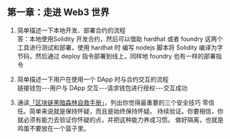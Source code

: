 ## 第一章：走进 Web3 世界

1. 简单描述一下本地开发、部署合约的流程  
答：本地使用Solidity 开发合约，然后可以借助 hardhat 或者 foundry 这两个工具进行测试和部署，使用 hardhat 时
编写 nodejs 脚本将 Solidity 编译为字节码，然后通过 deploy 指令部署到线上，同样地 foundry 也有一样的部署指令

2. 简单描述一下用户在使用一个 DApp 时与合约交互的流程     
链接钱包---用户与 DApp 交互---请求钱包进行授权---交互成功
 
3. 通读[「区块链黑暗森林自救手册」](https://github.com/slowmist/Blockchain-dark-forest-selfguard-handbook/blob/main/README_CN.md)，列出你觉得最重要的三个安全技巧
零信任。简单来说就是保持怀疑，而且是始终保持怀疑。 
持续验证。你要相信，你就必须有能力去验证你怀疑的点，并把这种能力养成习惯。
做好隔离，也就是鸡蛋不要放在一个篮子里。
